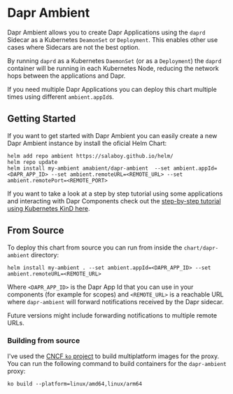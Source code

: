 # Dapr Ambient 

Dapr Ambient allows you to create Dapr Applications using the `daprd` Sidecar as a Kubernetes `DeamonSet` or `Deployment`. This enables other use cases where Sidecars are not the best option. 

By running `daprd` as a Kubernetes `DaemonSet` (or as a `Deployment`) the `daprd` container will be running in each Kubernetes Node, reducing the network hops between the applications and Dapr. 


If you need multiple Dapr Applications you can deploy this chart multiple times using different `ambient.appId`s. 


## Getting Started

If you want to get started with Dapr Ambient you can easily create a new Dapr Ambient instance by install the oficial Helm Chart: 

```
helm add repo ambient https://salaboy.github.io/helm/
helm repo update
helm install my-ambient amabient/dapr-ambient  --set ambient.appId=<DAPR_APP_ID> --set ambient.remoteURL=<REMOTE_URL> --set ambient.remotePort=<REMOTE_PORT> 
```

If you want to take a look at a step by step tutorial using some applications and interacting with Dapr Components check out the [step-by-step tutorial using Kubernetes KinD here](tutorial/README.md).


## From Source

To deploy this chart from source you can run from inside the `chart/dapr-ambient` directory: 

```
helm install my-ambient . --set ambient.appId=<DAPR_APP_ID> --set ambient.remoteURL=<REMOTE_URL>  

```

Where `<DAPR_APP_ID>` is the Dapr App Id that you can use in your components (for example for scopes) and `<REMOTE_URL>` is a reachable URL where `dapr-ambient` will forward notifications received by the Dapr sidecar. 


Future versions might include forwarding notifications to multiple remote URLs.

### Building from source

I've used the [CNCF `ko` project](https://ko.build/) to build multiplatform images for the proxy. 
You can run the following command to build containers for the `dapr-ambient` proxy: 

```
ko build --platform=linux/amd64,linux/arm64
```

